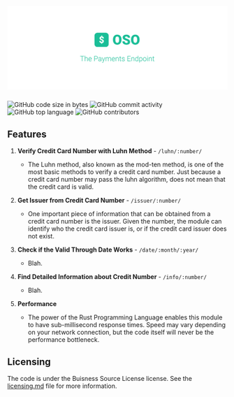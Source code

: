 # ![The Payments Module](https://github.com/open-specification/payment/blob/master/.github/cover.png?raw=true)

![GitHub code size in bytes](https://img.shields.io/github/languages/code-size/open-specification/payment?color=teal)
![GitHub commit activity](https://img.shields.io/github/commit-activity/y/open-specification/payment?color=teal)
![GitHub top language](https://img.shields.io/github/languages/top/open-specification/payment?color=teal)
![GitHub contributors](https://img.shields.io/github/contributors/open-specification/payment?color=teal)

## Features

1. **Verify Credit Card Number with Luhn Method** - `/luhn/:number/`
    - The Luhn method, also known as the mod-ten method, is one of the most basic methods to verify a credit card number. Just because a credit card number may pass the luhn algorithm, does not mean that the credit card is valid.

1. **Get Issuer from Credit Card Number** - `/issuer/:number/`
    - One important piece of information that can be obtained from a credit card number is the issuer. Given the number, the module can identify who the credit card issuer is, or if the credit card issuer does not exist.

1. **Check if the Valid Through Date Works** - `/date/:month/:year/`
    - Blah.

1. **Find Detailed Information about Credit Number** - `/info/:number/`
    - Blah.

1. **Performance**
    - The power of the Rust Programming Language enables this module to have sub-millisecond response times. Speed may vary depending on your network connection, but the code itself will never be the performance bottleneck.

## Licensing

The code is under the Buisness Source License license. See the [licensing.md](./license.md) file for more information.
